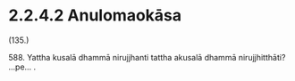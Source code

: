 

# 2.2.4.2 Anulomaokāsa





(135.)

588\. Yattha kusalā dhammā nirujjhanti tattha akusalā dhammā nirujjhitthāti? …pe… .




